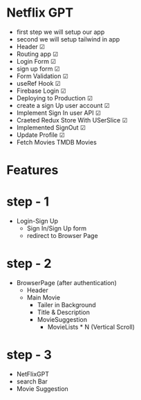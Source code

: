 # Netflix GPT
- first step we will setup our app
- second we will setup tailwind in app
- Header ☑
- Routing app ☑
- Login Form ☑
- sign up form ☑
- Form Validation ☑
- useRef Hook ☑
- Firebase Login ☑
- Deploying to Production ☑
- create a sign Up user account ☑
- Implement Sign In user API ☑
- Craeted Redux Store With USerSlice ☑
- Implemented SignOut ☑
- Update Profile ☑
- Fetch Movies   TMDB Movies

# Features
# step - 1
- Login-Sign Up 
  - Sign In/Sign Up form 
  - redirect to Browser Page

# step - 2
- BrowserPage (after authentication)
   - Header
   - Main Movie
     - Tailer in Background
     - Title & Description
     - MovieSuggestion
       - MovieLists * N (Vertical Scroll)

# step - 3

- NetFlixGPT
 - search Bar
 - Movie Suggestion